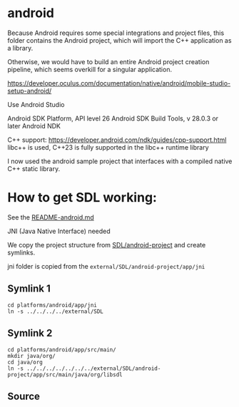 # android

Because Android requires some special integrations and project files,
this folder contains the Android project, which will import the C++
application as a library. 

Otherwise, we would have to build an entire Android project creation 
pipeline, which seems overkill for a singular application. 

https://developer.oculus.com/documentation/native/android/mobile-studio-setup-android/

Use Android Studio

Android SDK Platform, API level 26
Android SDK Build Tools, v 28.0.3 or later
Android NDK

C++ support:
https://developer.android.com/ndk/guides/cpp-support.html
libc++ is used, C++23 is fully supported in the libc++ runtime library

I now used the android sample project that interfaces with a compiled native C++ static library. 

# How to get SDL working:
See the [README-android.md](../external/SDL/docs/README-android.md)

JNI (Java Native Interface) needed

We copy the project structure from [SDL/android-project](../external/SDL/android-project) and create
symlinks. 

jni folder is copied from the `external/SDL/android-project/app/jni`

## Symlink 1
```shell
cd platforms/android/app/jni
ln -s ../../../../external/SDL
```

## Symlink 2

```shell
cd platforms/android/app/src/main/
mkdir java/org/
cd java/org
ln -s ../../../../../../../external/SDL/android-project/app/src/main/java/org/libsdl
```

## Source